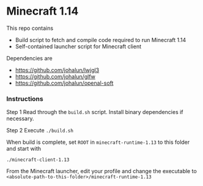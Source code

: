 # Minecraft 1.14
This repo contains
- Build script to fetch and compile code required to run Minecraft 1.14
- Self-contained launcher script for Minecraft client


Dependencies are 
- https://github.com/johalun/lwjgl3
- https://github.com/johalun/glfw
- https://github.com/johalun/openal-soft

### Instructions

Step 1
Read through the `build.sh` script. Install binary dependencies if necessary. 


Step 2
Execute `./build.sh`


When build is complete, set `ROOT` in `minecraft-runtime-1.13` to this folder and start with

`./minecraft-client-1.13`

From the Minecraft launcher, edit your profile and change the executable to 
`<absolute-path-to-this-folder>/minecraft-runtime-1.13`

